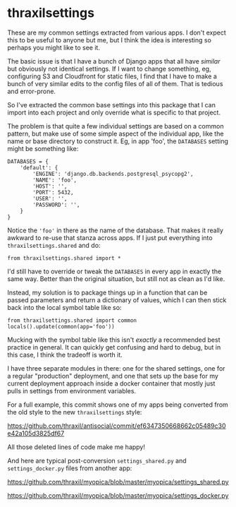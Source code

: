 # thraxilsettings

These are my common settings extracted from various apps. I don't
expect this to be useful to anyone but me, but I think the idea is
interesting so perhaps you might like to see it.

The basic issue is that I have a bunch of Django apps that all have
*similar* but obviously not identical settings. If I want to change
something, eg, configuring S3 and Cloudfront for static files, I find
that I have to make a bunch of very similar edits to the config files
of all of them. That is tedious and error-prone.

So I've extracted the common base settings into this package that I
can import into each project and only override what is specific to
that project.

The problem is that quite a few individual settings are based on a
common pattern, but make use of some simple aspect of the individual
app, like the name or base directory to construct it. Eg, in app
'foo', the `DATABASES` setting might be something like:


    DATABASES = {
        'default': {
            'ENGINE': 'django.db.backends.postgresql_psycopg2',
            'NAME': 'foo',
            'HOST': '',
            'PORT': 5432,
            'USER': '',
            'PASSWORD': '',
        }
    }

Notice the `'foo'` in there as the name of the database. That makes it
really awkward to re-use that stanza across apps. If I just put
everything into `thraxilsettings.shared` and do:

    from thraxilsettings.shared import *


I'd still have to override or tweak the `DATABASES` in every app in
exactly the same way. Better than the original situation, but still
not as clean as I'd like.

Instead, my solution is to package things up in a function that can be
passed parameters and return a dictionary of values, which I can then
stick back into the local symbol table like so:


    from thraxilsettings.shared import common
	locals().update(common(app='foo'))

Mucking with the symbol table like this isn't *exactly* a recommended
best practice in general. It can quickly get confusing and hard to
debug, but in this case, I think the tradeoff is worth it.

I have three separate modules in there: one for the shared settings,
one for a regular "production" deployment, and one that sets up the
base for my current deployment approach inside a docker container that
mostly just pulls in settings from environment variables.

For a full example, this commit shows one of my apps being converted
from the old style to the new `thraxilsettings` style:

https://github.com/thraxil/antisocial/commit/ef6347350668662c05489c30e42a105d3825df67

All those deleted lines of code make me happy!

And here are typical post-conversion `settings_shared.py` and
`settings_docker.py` files from another app:

https://github.com/thraxil/myopica/blob/master/myopica/settings_shared.py

https://github.com/thraxil/myopica/blob/master/myopica/settings_docker.py
